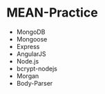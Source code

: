 # MEAN-Practice

- MongoDB
- Mongoose
- Express
- AngularJS
- Node.js
- bcrypt-nodejs
- Morgan
- Body-Parser

